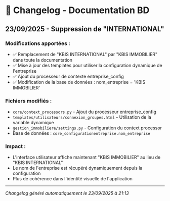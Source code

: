 
# 📝 Changelog - Documentation BD

## 23/09/2025 - Suppression de "INTERNATIONAL"

### Modifications apportées :
- ✅ Remplacement de "KBIS INTERNATIONAL" par "KBIS IMMOBILIER" dans toute la documentation
- ✅ Mise à jour des templates pour utiliser la configuration dynamique de l'entreprise
- ✅ Ajout du processeur de contexte entreprise_config
- ✅ Modification de la base de données : nom_entreprise = 'KBIS IMMOBILIER'

### Fichiers modifiés :
- `core/context_processors.py` - Ajout du processeur entreprise_config
- `templates/utilisateurs/connexion_groupes.html` - Utilisation de la variable dynamique
- `gestion_immobiliere/settings.py` - Configuration du context processor
- Base de données : `core_configurationentreprise.nom_entreprise`

### Impact :
- L'interface utilisateur affiche maintenant "KBIS IMMOBILIER" au lieu de "KBIS INTERNATIONAL"
- Le nom de l'entreprise est récupéré dynamiquement depuis la configuration
- Plus de cohérence dans l'identité visuelle de l'application

---
*Changelog généré automatiquement le 23/09/2025 à 21:13*
